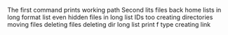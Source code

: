 The first command prints working path
Second lits files
back home
lists in long format
list even hidden files in long
list IDs too
creating directories
moving files
deleting files
deleting dir
long list
print f type
creating link
